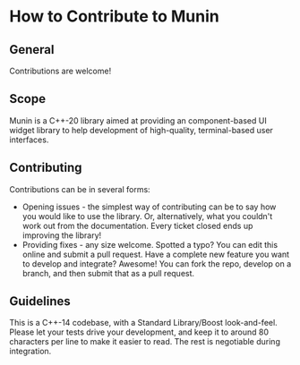 # How to Contribute to Munin

## General

Contributions are welcome!

## Scope

Munin is a C++-20 library aimed at providing an component-based UI widget library to help development of high-quality, terminal-based user interfaces.

## Contributing

Contributions can be in several forms:
* Opening issues - the simplest way of contributing can be to say how you would like to use the library.  Or, alternatively, what you couldn't work out from the documentation.  Every ticket closed ends up improving the library!
* Providing fixes - any size welcome.  Spotted a typo?  You can edit this online and submit a pull request.  Have a complete new feature you want to develop and integrate?  Awesome!  You can fork the repo, develop on a branch, and then submit that as a pull request.

## Guidelines

This is a C++-14 codebase, with a Standard Library/Boost look-and-feel.  Please let your tests drive your development, and keep it to around 80 characters per line to make it easier to read.  The rest is negotiable during integration.
